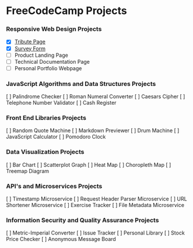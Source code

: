 # FreeCodeCamp Projects


### Responsive Web Design Projects
- [x] [Tribute Page](http://www.fcc_haile_selassie_tribute.surge.sh/) 
- [x] [Survey Form](http://www.gettingtoknowyouformfcc.surge.sh/)
- [ ] Product Landing Page
- [ ] Technical Documentation Page
- [ ] Personal Portfolio Webpage

### JavaScript Algorithms and Data Structures Projects
[ ] Palindrome Checker
[ ] Roman Numeral Converter
[ ] Caesars Cipher
[ ] Telephone Number Validator
[ ] Cash Register

### Front End Libraries Projects
[ ] Random Quote Machine
[ ] Markdown Previewer
[ ] Drum Machine
[ ] JavaScript Calculator
[ ] Pomodoro Clock

### Data Visualization Projects
[ ] Bar Chart
[ ] Scatterplot Graph
[ ] Heat Map
[ ] Choropleth Map
[ ] Treemap Diagram

### API's and Microservices Projects
[ ] Timestamp Microservice
[ ] Request Header Parser Microservice
[ ] URL Shortener Microservice
[ ] Exercise Tracker
[ ] File Metadata Microservice

### Information Security and Quality Assurance Projects
[ ] Metric-Imperial Converter
[ ] Issue Tracker
[ ] Personal Library
[ ] Stock Price Checker
[ ] Anonymous Message Board

